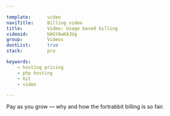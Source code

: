 ```yaml
---

template:      video
naviTitle:     Billing video
title:         Video: Usage based billing
videoid:       bHGYAwKAJUg
group:         Videos
dontList:      true
stack:         pro

keywords:
    - hosting pricing
    - php hosting
    - Git
    - video

---
```


Pay as you grow — why and how the fortrabbit billing is so fair.